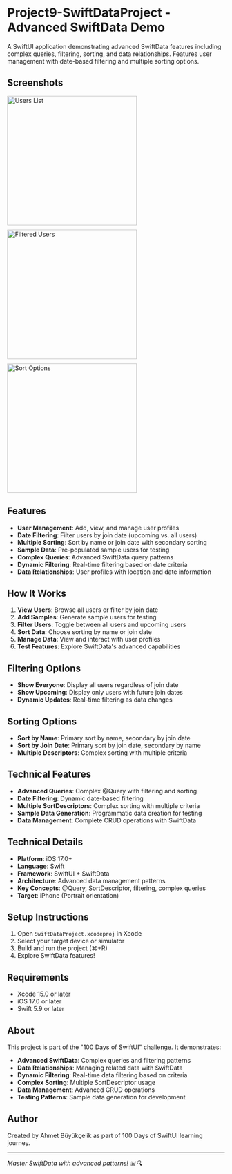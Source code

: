 # Project9-SwiftDataProject - Advanced SwiftData Demo

A SwiftUI application demonstrating advanced SwiftData features including complex queries, filtering, sorting, and data relationships. Features user management with date-based filtering and multiple sorting options.

## Screenshots

<div style="display: flex; gap: 10px; flex-wrap: wrap;">
    <img src="./Screenshot1.png" width="300" alt="Users List">
    <img src="./Screenshot2.png" width="300" alt="Filtered Users">
    <img src="./Screenshot3.png" width="300" alt="Sort Options">
</div>

## Features

- **User Management**: Add, view, and manage user profiles
- **Date Filtering**: Filter users by join date (upcoming vs. all users)
- **Multiple Sorting**: Sort by name or join date with secondary sorting
- **Sample Data**: Pre-populated sample users for testing
- **Complex Queries**: Advanced SwiftData query patterns
- **Dynamic Filtering**: Real-time filtering based on date criteria
- **Data Relationships**: User profiles with location and date information

## How It Works

1. **View Users**: Browse all users or filter by join date
2. **Add Samples**: Generate sample users for testing
3. **Filter Users**: Toggle between all users and upcoming users
4. **Sort Data**: Choose sorting by name or join date
5. **Manage Data**: View and interact with user profiles
6. **Test Features**: Explore SwiftData's advanced capabilities

## Filtering Options

- **Show Everyone**: Display all users regardless of join date
- **Show Upcoming**: Display only users with future join dates
- **Dynamic Updates**: Real-time filtering as data changes

## Sorting Options

- **Sort by Name**: Primary sort by name, secondary by join date
- **Sort by Join Date**: Primary sort by join date, secondary by name
- **Multiple Descriptors**: Complex sorting with multiple criteria

## Technical Features

- **Advanced Queries**: Complex @Query with filtering and sorting
- **Date Filtering**: Dynamic date-based filtering
- **Multiple SortDescriptors**: Complex sorting with multiple criteria
- **Sample Data Generation**: Programmatic data creation for testing
- **Data Management**: Complete CRUD operations with SwiftData

## Technical Details

- **Platform**: iOS 17.0+
- **Language**: Swift
- **Framework**: SwiftUI + SwiftData
- **Architecture**: Advanced data management patterns
- **Key Concepts**: @Query, SortDescriptor, filtering, complex queries
- **Target**: iPhone (Portrait orientation)

## Setup Instructions

1. Open `SwiftDataProject.xcodeproj` in Xcode
2. Select your target device or simulator
3. Build and run the project (⌘+R)
4. Explore SwiftData features!

## Requirements

- Xcode 15.0 or later
- iOS 17.0 or later
- Swift 5.9 or later

## About

This project is part of the "100 Days of SwiftUI" challenge. It demonstrates:

- **Advanced SwiftData**: Complex queries and filtering patterns
- **Data Relationships**: Managing related data with SwiftData
- **Dynamic Filtering**: Real-time data filtering based on criteria
- **Complex Sorting**: Multiple SortDescriptor usage
- **Data Management**: Advanced CRUD operations
- **Testing Patterns**: Sample data generation for development

## Author

Created by Ahmet Büyükçelik as part of 100 Days of SwiftUI learning journey.

---

*Master SwiftData with advanced patterns! 📊🔍*
